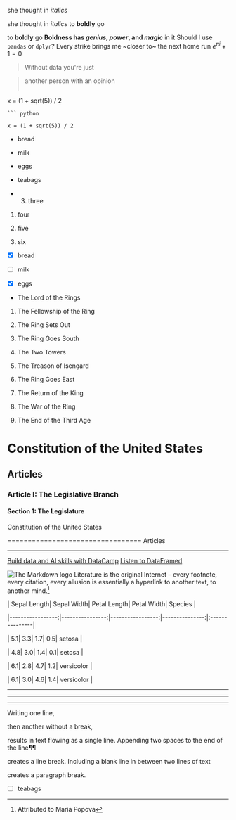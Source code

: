 she thought in *italics*

she thought in _italics_
to **boldly** go

to __boldly__ go
**Boldness has *genius*, _power_, and *magic*** in it
Should I use `pandas` or `dplyr`?
Every strike brings me ~closer to~ the next home run
$e^{\pi i} + 1 = 0$
> Without data you're just

> another person with an opinion
> ```

x = (1 + sqrt(5)) / 2

```
``` python

x = (1 + sqrt(5)) / 2

```
- bread

- milk

- eggs

- teabags
- 3. three

1. four

1. five

1. six
- [x] bread

- [ ] milk

- [x] eggs

* The Lord of the Rings

1. The Fellowship of the Ring

1. The Ring Sets Out

1. The Ring Goes South

1. The Two Towers

1. The Treason of Isengard

1. The Ring Goes East

1. The Return of the King

1. The War of the Ring

1. The End of the Third Age
# Constitution of the United States

## Articles

### Article I: The Legislative Branch

#### Section 1: The Legislature
Constitution of the United States

=================================
Articles

--------
[Build data and AI skills with DataCamp](https://www.datacamp.com)
[Listen to DataFramed][1]

[1]: https://www.datacamp.com/podcast
![The Markdown logo](Markdown-mark.png)
Literature is the original Internet – every footnote, every citation, every allusion is essentially a hyperlink to another text, to another mind.[^1]

[^1]: Attributed to Maria Popova


| Sepal Length| Sepal Width| Petal Length| Petal Width|      Species |

|-----------------:|----------------:|-----------------:|---------------:|:---------------|

|                 5.1|                3.3|                  1.7|              0.5|        setosa |

|                4.8|                3.0|                  1.4|              0.1|        setosa |

|                 6.1|                2.8|                 4.7|               1.2|   versicolor |

|                 6.1|                3.0|                 4.6|               1.4|  versicolor |

---

***

___

Writing one line,

then another without a break,

results in text flowing as a single line.
Appending two spaces to the end of the line¶¶

creates a line break.
Including a blank line in between two lines of text

creates a paragraph break.
- [ ] teabags
